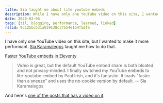 ```yaml
---
title: Sia taught me about lite youtube embeds
description: While I have only one YouTube video on this site, I wanted to make it more performant. Sia Karamalegos taught me how to do that.
date: 2025-02-06
tags: [til, blogging, performance, learned, linked]
rssid: 9c125bcb31a059138c37554e1b4f5dfe
---
```


I have only one YouTube video on this site, but I wanted to make it more performant. [Sia Karamalegos](https://sia.codes/) taught me how to do that.

[Faster YouTube embeds in Eleventy](https://sia.codes/posts/lite-youtube-embed-eleventy/)

> Video is great, but the default YouTube embed share is both bloated and not privacy-minded. I finally switched my YouTube embeds to lite-youtube-embed by Paul Irish, and it's fantastic. It loads "faster than a sneeze" and uses the no-cookie version by default. -- Sia Karamalegos

And here's [one of the posts that has a video on it](/blog/the-endless-summer/).
